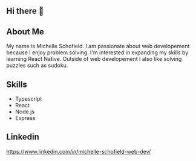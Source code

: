 ## Hi there 👋

## About Me

My name is Michelle Schofield. I am passionate about web developement because I enjoy problem solving. I'm interested in expanding my skills by learning React Native. Outside of web developement I also like solving puzzles such as sudoku.

## Skills

* Typescript
* React
* Node.js
* Express

## Linkedin

https://www.linkedin.com/in/michelle-schofield-web-dev/
